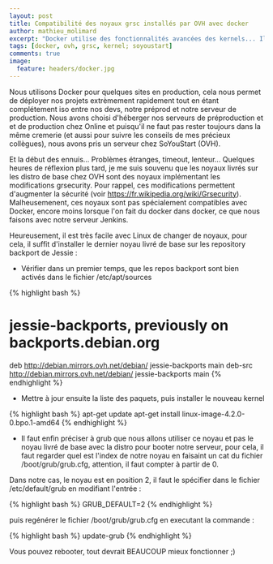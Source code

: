 ```yaml
---
layout: post
title: Compatibilité des noyaux grsc installés par OVH avec docker
author: mathieu_molimard
excerpt: "Docker utilise des fonctionnalités avancées des kernels... Il faut faire attention à ce que les noyaux les proposent..."
tags: [docker, ovh, grsc, kernel; soyoustart]
comments: true
image:
  feature: headers/docker.jpg
---
```


Nous utilisons Docker pour quelques sites en production, cela nous permet de déployer nos projets extrèmement rapidement tout en étant complétement iso entre nos devs, notre préprod et notre serveur de production. Nous avons choisi d'héberger nos serveurs de préproduction et et de production chez Online et puisqu'il ne faut pas rester toujours dans la même cremerie (et aussi pour suivre les conseils de mes précieux collègues), nous avons pris un serveur chez SoYouStart (OVH).

Et la début des ennuis... Problèmes étranges, timeout, lenteur... Quelques heures de réflexion plus tard, je me suis souvenu que les noyaux livrés sur les distro de base chez OVH sont des noyaux implémentant les modifications grsecurity. Pour rappel, ces modifications permettent d'augmenter la sécurité (voir <a href='https://fr.wikipedia.org/wiki/Grsecurity' target='_blank'>https://fr.wikipedia.org/wiki/Grsecurity</a>). Malheusemenent, ces noyaux sont pas spécialement compatibles avec Docker, encore moins lorsque l'on fait du docker dans docker, ce que nous faisons avec notre serveur Jenkins.

Heureusement, il est très facile avec Linux de changer de noyaux, pour cela, il suffit d'installer le dernier noyau livré de base sur les repository backport de Jessie :

* Vérifier dans un premier temps, que les repos backport sont bien activés dans le fichier /etc/apt/sources

{% highlight bash %}
# jessie-backports, previously on backports.debian.org
deb http://debian.mirrors.ovh.net/debian/ jessie-backports main
deb-src http://debian.mirrors.ovh.net/debian/ jessie-backports main
{% endhighlight %}

* Mettre à jour ensuite la liste des paquets, puis installer le nouveau kernel

{% highlight bash %}
apt-get update
apt-get install linux-image-4.2.0-0.bpo.1-amd64
{% endhighlight %}

* Il faut enfin préciser à grub que nous allons utiliser ce noyau et pas le noyau livré de base avec la distro pour booter notre serveur, pour cela, il faut regarder quel est l'index de notre noyau en faisaint un cat du fichier /boot/grub/grub.cfg, attention, il faut compter à partir de 0.

Dans notre cas, le noyau est en position 2, il faut le spécifier dans le fichier /etc/default/grub en modifiant l'entrée :

{% highlight bash %}
GRUB_DEFAULT=2
{% endhighlight %}

puis regénérer le fichier /boot/grub/grub.cfg en executant la commande :

{% highlight bash %}
update-grub
{% endhighlight %}

Vous pouvez rebooter, tout devrait BEAUCOUP mieux fonctionner ;)
